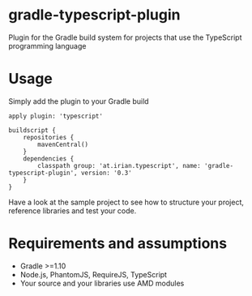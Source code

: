 gradle-typescript-plugin
========================

Plugin for the Gradle build system for projects that use the TypeScript programming language


Usage
=====
Simply add the plugin to your Gradle build

    apply plugin: 'typescript'

    buildscript {
        repositories {
            mavenCentral()
        }
        dependencies {
            classpath group: 'at.irian.typescript', name: 'gradle-typescript-plugin', version: '0.3'
        }
    }

Have a look at the sample project to see how to structure your project, reference libraries and test your code.


Requirements and assumptions
============================
* Gradle >=1.10
* Node.js, PhantomJS, RequireJS, TypeScript
* Your source and your libraries use AMD modules
